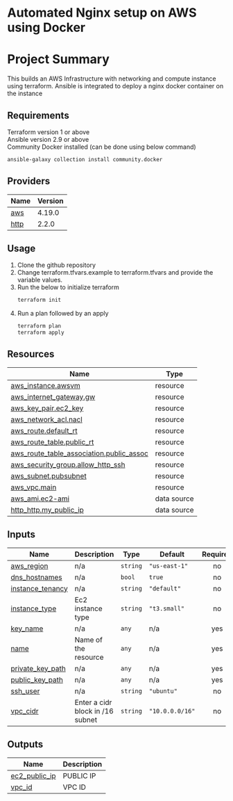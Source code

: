 # Automated Nginx setup on AWS using  Docker

# Project Summary
This builds an AWS Infrastructure with networking and compute instance using terraform.
Ansible is integrated to deploy a nginx docker container on the instance

## Requirements
Terraform version 1 or above\
Ansible version 2.9 or above\
Community Docker installed (can be done using below command)
```bash
ansible-galaxy collection install community.docker
````

## Providers

| Name | Version |
|------|---------|
| <a name="provider_aws"></a> [aws](#provider\_aws) | 4.19.0 |
| <a name="provider_http"></a> [http](#provider\_http) | 2.2.0 |

## Usage
1. Clone the github repository
2. Change terraform.tfvars.example to terraform.tfvars and provide the variable values.
3. Run the below to initialize terraform 
   ``` bash
   terraform init
   ````
4. Run a plan followed by an apply
   ``` bash
   terraform plan 
   terraform apply
   ````

## Resources

| Name | Type |
|------|------|
| [aws_instance.awsvm](https://registry.terraform.io/providers/hashicorp/aws/latest/docs/resources/instance) | resource |
| [aws_internet_gateway.gw](https://registry.terraform.io/providers/hashicorp/aws/latest/docs/resources/internet_gateway) | resource |
| [aws_key_pair.ec2_key](https://registry.terraform.io/providers/hashicorp/aws/latest/docs/resources/key_pair) | resource |
| [aws_network_acl.nacl](https://registry.terraform.io/providers/hashicorp/aws/latest/docs/resources/network_acl) | resource |
| [aws_route.default_rt](https://registry.terraform.io/providers/hashicorp/aws/latest/docs/resources/route) | resource |
| [aws_route_table.public_rt](https://registry.terraform.io/providers/hashicorp/aws/latest/docs/resources/route_table) | resource |
| [aws_route_table_association.public_assoc](https://registry.terraform.io/providers/hashicorp/aws/latest/docs/resources/route_table_association) | resource |
| [aws_security_group.allow_http_ssh](https://registry.terraform.io/providers/hashicorp/aws/latest/docs/resources/security_group) | resource |
| [aws_subnet.pubsubnet](https://registry.terraform.io/providers/hashicorp/aws/latest/docs/resources/subnet) | resource |
| [aws_vpc.main](https://registry.terraform.io/providers/hashicorp/aws/latest/docs/resources/vpc) | resource |
| [aws_ami.ec2-ami](https://registry.terraform.io/providers/hashicorp/aws/latest/docs/data-sources/ami) | data source |
| [http_http.my_public_ip](https://registry.terraform.io/providers/hashicorp/http/latest/docs/data-sources/http) | data source |

## Inputs

| Name | Description | Type | Default | Required |
|------|-------------|------|---------|:--------:|
| <a name="input_aws_region"></a> [aws\_region](#input\_aws\_region) | n/a | `string` | `"us-east-1"` | no |
| <a name="input_dns_hostnames"></a> [dns\_hostnames](#input\_dns\_hostnames) | n/a | `bool` | `true` | no |
| <a name="input_instance_tenancy"></a> [instance\_tenancy](#input\_instance\_tenancy) | n/a | `string` | `"default"` | no |
| <a name="input_instance_type"></a> [instance\_type](#input\_instance\_type) | Ec2 instance type | `string` | `"t3.small"` | no |
| <a name="input_key_name"></a> [key\_name](#input\_key\_name) | n/a | `any` | n/a | yes |
| <a name="input_name"></a> [name](#input\_name) | Name of the resource | `any` | n/a | yes |
| <a name="input_private_key_path"></a> [private\_key\_path](#input\_private\_key\_path) | n/a | `any` | n/a | yes |
| <a name="input_public_key_path"></a> [public\_key\_path](#input\_public\_key\_path) | n/a | `any` | n/a | yes |
| <a name="input_ssh_user"></a> [ssh\_user](#input\_ssh\_user) | n/a | `string` | `"ubuntu"` | no |
| <a name="input_vpc_cidr"></a> [vpc\_cidr](#input\_vpc\_cidr) | Enter a cidr block in /16 subnet | `string` | `"10.0.0.0/16"` | no |

## Outputs

| Name | Description |
|------|-------------|
| <a name="output_ec2_public_ip"></a> [ec2\_public\_ip](#output\_ec2\_public\_ip)  |PUBLIC IP |
| <a name="output_vpc_id"></a> [vpc\_id](#output\_vpc\_id) |  VPC ID |

